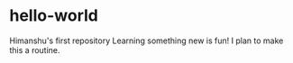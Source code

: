 # hello-world
Himanshu's first repository
Learning something new is fun!
I plan to make this a routine.
